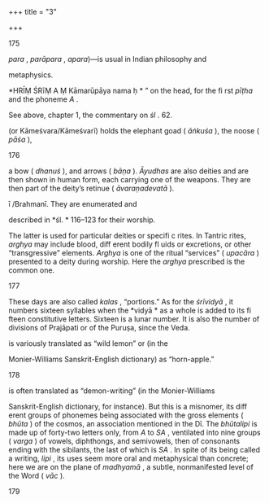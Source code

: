 +++
title = "3"

+++



[^1]: We have already seen *nyāsas* in chapters 1 and 2. It consists of the ritual placing \(or imposition\) of mantras on the body or on some support. It is done by uttering \(and/or evoking mentally\) a mantra while placing it where needed with a particular hand gesture, a *mudrā* . The eff ect of the placing is sometimes conceived of as extending pervasively on a whole part of the body; this is called a *vyāpakanyāsa* \(usually done with both hands; see chapter 2, note 2\). Such is the case here for the lines of the square that form the outer limit of the *śrīcakra. * For a thorough overview of the subject of *nyāsa* as expounded in Sanskrit texts, see A . Padoux , * Tantric Mantras * \( London and New York : Routledge , 2011 \) , pp. 54–80. 



175

[^2]: The division of a category of subjects or objects into three groups—highest, middling, inferior \( *uttama* , *madhyama* , *adama* \) or supreme, supreme-nonsupreme, nonsupreme \( 

*para* , *parāpara* , *apara*\)—is usual in Indian philosophy and 

metaphysics. 



[^3]: The term *sādhaka* is seldom used in the YH, but only an adept who has received the *sādhaka* \(or *nirvāṇa* \) *dīkṣā* \(initiation\) has the formal capacity \( *adhikāra* \) to perform the ritual. The adept, here as in the preceding chapters, is therefore a *sādhaka. * 



[^4]: The planets \(called *graha* \) include, in addition to fourteen heavenly bodies, Sun, Moon, etc., Rahu and Ketu, which are two lunar nodes. *Grahas* , as their name shows \(it means “seizer”\), are powers that can magically “seize,” that is, infl uence, human beings. Diff erent sorts of demons or evil supernatural beings are also called *graha* . 



[^5]: The twenty-seven *nakṣatras* were already mentioned in chapter 2, *śl* . 58b–60a. 



[^6]: When considered as numbering seven, this group of Yoginīs includes Yākinī. 



[^7]: The episode is described in several Purāṇas. 



[^8]: The *pīṭhanyāsa* would thus be performed uttering a mantra such as “ *AI Ṃ *

*HRĪṂ ŚRīṂ A Ṃ Kāmarūpāya nama ḥ * ” on the head, for the fi rst *pīṭha* and the phoneme *A* . 



[^9]: The *siddhis* , supernatural powers, are also minor goddesses, Yoginīs. We therefore sometimes refer to them as Siddhis. Their number is not the same in all texts. Their list, however, usually begins with *aṇimā* , the power to be as small as an atom \( *aṇu* \). The usual number of *siddhis* is eight. They are *aṇimā* , *laghimā* \(to become light\), *garimā * \(to become heavy\), *mahimā*\(greatness\), *prāpti* \(to obtain what one wishes\), *prakāmya* \(to be irresistible\), *ī śitva* or *ī śitā* \(domination\), and *vaśitva* \(to subjugate\). To this canonical list is sometimes added *śānti* \(pacifi cation\) or even other ones, The Dī lists ten *siddhis* . See *śl. * 115. 

[^10]: This translates *vyāpakatvena* as “pervasively.” 

[^11]: The term *vyoman* designates the inner “space” of the mystical heart \(also called *kha* , a term that refers to the central void of the axle of a wheel and, by extension, the void of the heart\). It is therefore also the highest level of consciousness. There are sometimes several *vyomans* that are centers of the yogic body. 

See above, chapter 1, the commentary on *śl* . 62. 

[^12]: The Dī gives the names of these fourteen energies and the names of the series of twice ten \(Sarvasiddhipradā, Sarvajñā, . . . \) ones. We will meet them again later, starting at *śl* . 115. 

[^13]: The term used to mean southeast is *agni* , fi re, because Agni, the god of the sacrifi cial fi re, presides over this direction of space. 

[^14]: On the yogic imaginal body, see the introduction, above. 

[^15]: The so-called weapons \( *āyudha* \) are the objects that the deities hold in their hands. They are not always arms but diff erent tools or symbols. Tripurasundarī

\(or Kāmeśvara/Kāmeśvarī\) holds the elephant goad \( *āṅkuśa* \), the noose \( *pāśa* \), 

176



a bow \( *dhanuś* \), and arrows \( *bāṇa* \). *Āyudhas* are also deities and are then shown in human form, each carrying one of the weapons. They are then part of the deity’s retinue \( *āvaraṇadevatā* \). 

[^16]: These deities are often shown in “half-woman” \( *ardhanarī* \) form, both male and female, the male aspect forming the right half of the image, the female the left half. 

[^17]: Her mantra, the *śrīvidyā* , is similarly the *mūlamantra* of this tradition. 

[^18]: The *āvaraṇadevatā* , “surrounding deities,” are those forming the retinue of a main deity. They are usually disposed around her or him in concentric circles—a “mandalic” pattern, as one often says. 

[^19]: The number and the names of the Mātṛkās vary according to traditions and texts, the fi rst being often Brahm 

ī /Brahmanī. They are enumerated and 

described in *śl. * 116–123 for their worship. 

[^20]: The Dī explains: “that is to say, on the forehead.” 

[^21]: On the absolute as inseparably Light and Act of Consciousness, \( *prakāśavimarśamaya* \), see the Introduction. 

[^22]: A *bali* is a ritual off ering to a deity, notably, in a Śaiva context, to Yoginī, or to Baṭuka, and Kṣetrapāla, both often seen as forms of Bhairava. It may consist of food, various beverages, or ingredients. It sometimes includes an animal sacrifi ce. 

[^23]: The term “ray” \( *marīci* \), or “ray of consciousness” \( *cinmarīci* \), is used for the Yoginīs and also for the sense organs, which underlines the luminous and conscious character of these deities with which the sense organs are sometimes identifi ed. 

[^24]: *AU* is the central part of *SAU Ḥ * , the *bījamantra* of Parā, the supreme goddess of the Trika. 

[^25]: The secret place \( *guhya* \) is “the place between the anus and the male organ”\(the perineum\), says the Dī. By face \( *mukha* \), one is to understand the forehead. 

[^26]: The six *aṅgas* are, in fact, not the limbs \(which is the usual meaning of *aṅga* \) of a deity but attributes, perfections, or powers of a deity. They number six: *hr̥daya* \(heart\), *śiras* \(head\), *śikhā* \(tuft\), *kavaca* or *varman* \(cuirass\), *astra* \(weapon\), and *netra* \(eye\). They play a role in ritual, being imposed \( *nyāsa* \) by their mantras. 

[^27]: *Arghya* usually consists of water specially prepared, mixed with various substances, and accompanied by a mantra. One traditionally distinguishes between ordinary or common *arghya* \( *sāmānārghya* \) and special *arghya* \( *viśeṣārghya* \). 

The latter is used for particular deities or specifi c rites. In Tantric rites, *arghya* may include blood, diff erent bodily fl uids or excretions, or other “transgressive” elements. *Arghya* is one of the ritual “services” \( *upacāra* \) presented to a deity during worship. Here the *arghya* prescribed is the common one. 

[^28]: We have not found any information on these deities. 

[^29]: The composite phoneme *KṣA* is, as we have seen, often added to the forty-nine letters \(ending with the aspirate *HA* \) in order to have fifty letters. The so-called Vedic *Ḷ* is sometimes also added in order to have fifty-one letters. 



177

[^30]: The sequences of Sanskrit letters given here are not arbitrary; they follow the traditional grammatical order \(the *varṇasamāmnāya* \) of the Sanskrit alphabet. 

[^31]: The term *madya* may refer to diff erent alcoholic beverages, but when several dif-ferent terms are used, *madya* tends to designate wine \(made with grape juice\). 

[^32]: *Vauṣaṭ* is one of the exclamations, the *jātis* , added at the end of a mantra to adapt it to diff erent uses. *Jātis* are of Vedic origin. They are six in number: *nama ḥ * , *svāhā* , *vauṣaṭ* , *hūṁ* , *vaṣaṭ* , and *phaṭ* . 

[^33]: See YH 1.34. 

[^34]: In the Pratyabhijṇā system, the *ahantā* is the I-ness, the conscious perceiving subject, the state of being “I,” as opposed to all that constitutes the objectivity, the objective world, the “this-ness” \( *idantā* \). 

[^35]: This rather obscure list of elements includes all the “realities” \( *tattva* \), or principles, constituting the cosmic manifestation. Each of them is considered here as corresponding to a section of the *śrīcakra:* the fourfold inner organ corresponds to the central triangle; *avyakta* , *ahaṁkāra* , and the fi ve *tanmātra* to the eight-triangle *cakra* ; and so forth, down to the sixteen “evolutes” \( *buddhi* , *ahaṁkāra* , the senses, and the elements\) corresponding to the sixteen-petaled lotus. 

[^36]: We write “sacrifi ce” because the Sanskrit verb used here \(for metrical reasons\) is *yajet* . It refers, however, to the usual Tantric *pūjā* . 

[^37]: Many diff erent terms are used for ritual alcoholic beverages, the most usual being *hetu* and *kāraṇa* , which both mean “cause.” 

[^38]: There are sixteen when one adds to the fi fteen lunar days the *amāvasya* , the night when sun and moon are deemed to coincide and which is invisible. 

These days are also called *kalas* , “portions.” As for the *śrīvidyā* , it numbers sixteen syllables when the *vidyā * as a whole is added to its fi fteen constitutive letters. Sixteen is a lunar number. It is also the number of divisions of Prajāpati or of the Puruṣa, since the Veda. 

[^39]: A general rule in Tantric worship is that the aspect of the deity to be worshipped \(usually to be visualized\) is to be adapted to the aim of the ritual: a fearful form, for a “cruel” \( *krura* \) rite, a peaceful one for an appeasing one, and so forth, the shape, clothes, ornaments, color, etc., of the deity being diff erent in each case. 

[^40]: The term *matuluṅga* 

is variously translated as “wild lemon” or \(in the 

Monier-Williams Sanskrit-English dictionary\) as “horn-apple.” 

[^41]: In the traditional Sanskrit grammar, the “vowels” \( *svara* \) are considered male and active, as seeds \( *bīja* \), whereas the consonants \( *vyañjana* \) are deemed to be feminine and inactive by themselves; they are *yonis* \(wombs\). In the traditional Indian view, the role of the womb is passive, as a mere receptacle of the male seed. \(We put “vowels” in quotes because the sixteen *svaras* include two diphthongs and two accessory signs— *bindu* and *anusvara* —which are not grammatically vowels.\) 

178



[^42]: See our commentary on chapter 1, *śl* . 42, above. 

[^43]: A lunar month is made up of thirty lunar days; half of it \(waxing or decreasing\) lasts fi fteen lunar days, to which is traditionally added the *āmavasya* , the day of the new moon, which makes sixteen. 

[^44]: *Bhūtalipi* 

is often translated as “demon-writing” \(in the Monier-Williams 

Sanskrit-English dictionary, for instance\). But this is a misnomer, its diff erent groups of phonemes being associated with the gross elements \( *bhūta* \) of the cosmos, an association mentioned in the Dī. The *bhūtalipi* is made up of forty-two letters only, from *A* to *SA* , ventilated into nine groups \( *varga* \) of vowels, diphthongs, and semivowels, then of consonants ending with the sibilants, the last of which is *SA* . In spite of its being called a writing, *lipi* , its uses seem more oral and metaphysical than concrete; here we are on the plane of *madhyamā* , a subtle, nonmanifested level of the Word \( *vāc* \). 

[^45]: The names of the diff erent categories of Yoginīs of the Tripurā tradition are given above in the explanation of *śl* . 90 of this chapter. 

[^46]: On *bhāvanā* , see chapter 2, note 12 above. 

[^47]: This conception of *kula* will be seen again with stanza 168. 

[^48]: See chapter 1, *śl* . 41–43, and chapter 1, note 22. 

[^49]: On the fi ve conditions or states \( *avasthā* \) of the mind, from waking \( *jāgrat* \) to *turyātīta* , see chapter 1, *śl. * 49, above. 

[^50]: The Nityās as quoted in the YH number sixteen \(see *śl. * 112b–113a\). They include Nityā, Kāmeśvarī, and Bhagamālinī, mentioned here fi rst, followed by the thirteen others. 

[^51]: *RA* is traditionally the *bīja* of fi re \( *agnibīja* \), *LA* is that of water, etc 52 . On the notions of *pramātṛ* , *prameya* , and *pramāna* , see chapter 1, *śl* . 13, above. 

[^53]: *Māyā * often designates *HRĪṂ * . The *Ī * here is the *Ī * of the *śaktikūṭa. * 

[^54]: Other Tantric Śaiva texts give diff erent defi nitions of *turya* . 

[^55]: *Smaraṇa* \(or *smṛti* \) has an important role in nondualist shaivism, for, in joining the past to the present, it abolishes time. \(An analogous role is given to memory by Marcel Proust in *Time Regained* .\) 

[^56]: In Śaiva philosophy, remembrance or memory \( *smṛti* , *snaraṇa* \) is an important state of consciousness, since in remembrance, consciousness, turning back upon itself and desisting from the perception of new objects, recalls those previously perceived and rests within itself in a subtle state. Also, connecting time past with time present, memory transcends time and thus opens the way to the Absolute. 

[^57]: We have translated *mantrātmā * in this way, but *ātmā* does not, in fact, add anything to *ṇada* . *Rūpa* at the end of a word often does not convey any special meaning. 

[^58]: This refers to the curved shape of the letter *Ī * in *devanāgari* script. 

[^59]: In the commentary to YH 1.29–30. 



179

[^60]: The so-called *pañcamakāra* is a modern notion. Older texts mention as Tantric off erings only wine, meat, and sex \( *madya* , *māṁsa* , *mithuna* \), a triad, inciden-tally, already mentioned in Manu’s Laws as involving no fault \( *na doṣa ḥ * \). 

[^61]: *Naimittika* rites are obligatory; they must be performed, but not every day, only on particular occasions or at particular times of the year, such as the *parvans* , or in special cases, such as initiation \( *dīkṣā* \), rites of installation \( *pratiṣṭha* \) etc., and, of course, on the occasions mentioned here. 

[^62]: The traditional triad of knower, known, and knowledge, which is taken to refer to the totality of the world. 

[^63]: In Tantric texts, the category of *mumukṣu* includes women and children. 

